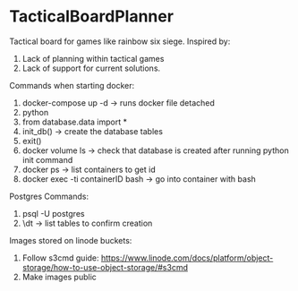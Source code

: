 # TacticalBoardPlanner
Tactical board for games like rainbow six siege. 
Inspired by:
1. Lack of planning within tactical games
2. Lack of support for current solutions.

Commands when starting docker:
1. docker-compose up -d -> runs docker file detached
2. python
3. from database.data import *
4. init_db() -> create the database tables
5. exit()
6. docker volume ls -> check that database is created after running python init command
7. docker ps -> list containers to get id
8. docker exec -ti containerID bash -> go into container with bash

Postgres Commands:
1. psql -U postgres
2. \dt -> list tables to confirm creation

Images stored on linode buckets:
1. Follow s3cmd guide: https://www.linode.com/docs/platform/object-storage/how-to-use-object-storage/#s3cmd
2. Make images public